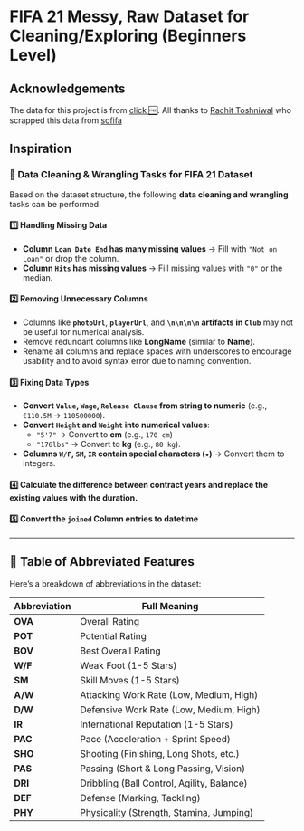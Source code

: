 # **FIFA 21 Messy, Raw Dataset for Cleaning/Exploring (Beginners Level)**

## Acknowledgements

The data for this project is from [click 🆓](https://www.kaggle.com/datasets/yagunnersya/fifa-21-messy-raw-dataset-for-cleaning-exploring/data). All thanks to [Rachit Toshniwal](https://www.kaggle.com/yagunnersya) who scrapped this data from [sofifa](www.sofifa.com)

## Inspiration
### **🔹 Data Cleaning & Wrangling Tasks for FIFA 21 Dataset**
Based on the dataset structure, the following **data cleaning and wrangling** tasks can be performed:

#### **1️⃣ Handling Missing Data**
- **Column `Loan Date End` has many missing values** → Fill with `"Not on Loan"` or drop the column.
- **Column `Hits` has missing values** → Fill missing values with `"0"` or the median.

#### **2️⃣ Removing Unnecessary Columns**
- Columns like **`photoUrl`**, **`playerUrl`**, and **`\n\n\n\n` artifacts in `Club`** may not be useful for numerical analysis.
- Remove redundant columns like **LongName** (similar to **Name**).
- Rename all columns and replace spaces with underscores to encourage usability and to avoid syntax error due to naming convention.

#### **3️⃣ Fixing Data Types**
- **Convert `Value`, `Wage`, `Release Clause` from string to numeric** (e.g., `€110.5M` → `110500000`).
- **Convert `Height` and `Weight` into numerical values**:
  - `"5'7"` → Convert to **cm** (e.g., `170 cm`)
  - `"176lbs"` → Convert to **kg** (e.g., `80 kg`).
- **Columns `W/F`, `SM`, `IR` contain special characters (`★`)** → Convert them to integers.

#### **4️⃣ Calculate the difference between contract years and replace the existing values with the duration.**

#### **5️⃣ Convert the `joined` Column entries to datetime**


---

## 📌 Table of Abbreviated Features

Here’s a breakdown of abbreviations in the dataset:

| **Abbreviation** | **Full Meaning** |
|-----------------|-----------------|
| **OVA** | Overall Rating |
| **POT** | Potential Rating |
| **BOV** | Best Overall Rating |
| **W/F** | Weak Foot (1-5 Stars) |
| **SM** | Skill Moves (1-5 Stars) |
| **A/W** | Attacking Work Rate (Low, Medium, High) |
| **D/W** | Defensive Work Rate (Low, Medium, High) |
| **IR** | International Reputation (1-5 Stars) |
| **PAC** | Pace (Acceleration + Sprint Speed) |
| **SHO** | Shooting (Finishing, Long Shots, etc.) |
| **PAS** | Passing (Short & Long Passing, Vision) |
| **DRI** | Dribbling (Ball Control, Agility, Balance) |
| **DEF** | Defense (Marking, Tackling) |
| **PHY** | Physicality (Strength, Stamina, Jumping) |
